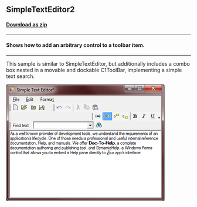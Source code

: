 ## SimpleTextEditor2
#### [Download as zip](https://minhaskamal.github.io/DownGit/#/home?url=https://github.com/GrapeCity/ComponentOne-WinForms-Samples/tree/master/NetFramework\Command\VB\SimpleTextEditor2)
____
#### Shows how to add an arbitrary control to a toolbar item.
____
This sample is similar to SimpleTextEditor, but additionally includes a combo box nested in a movable and dockable C1ToolBar, implementing a simple text search.

![screenshot](screenshot.png)
